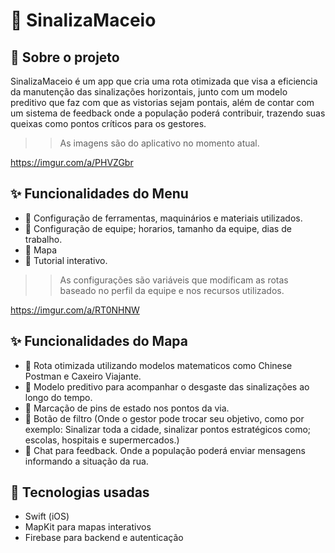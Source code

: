 # 🚀 SinalizaMaceio

## 📌 Sobre o projeto
SinalizaMaceio é um app que cria uma rota otimizada que visa a eficiencia da manutenção das sinalizações horizontais, junto com um modelo preditivo que faz com que as vistorias sejam pontais,
além de contar com um sistema de feedback onde a população poderá contribuir, trazendo suas queixas como pontos críticos para os gestores. 
>> As imagens são do aplicativo no momento atual.

https://imgur.com/a/PHVZGbr

## ✨ Funcionalidades do Menu
- 📍 Configuração de ferramentas, maquinários e materiais utilizados.
- 📍 Configuração de equipe; horarios, tamanho da equipe, dias de trabalho.
- 📍 Mapa
- 📍 Tutorial interativo.
>> As configurações são variáveis que modificam as rotas baseado no perfil da equipe e nos recursos utilizados.

https://imgur.com/a/RT0NHNW

## ✨ Funcionalidades do Mapa
- 📍 Rota otimizada utilizando modelos matematicos como Chinese Postman e Caxeiro Viajante.
- 📍 Modelo preditivo para acompanhar o desgaste das sinalizações ao longo do tempo.
- 📍 Marcação de pins de estado nos pontos da via.
- 📍 Botão de filtro (Onde o gestor pode trocar seu objetivo, como por exemplo: Sinalizar toda a cidade, sinalizar pontos estratégicos como; escolas, hospitais e supermercados.)
- 📍 Chat para feedback. Onde a população poderá enviar mensagens informando a situação da rua.

## 🔧 Tecnologias usadas
- Swift (iOS)
- MapKit para mapas interativos
- Firebase para backend e autenticação
